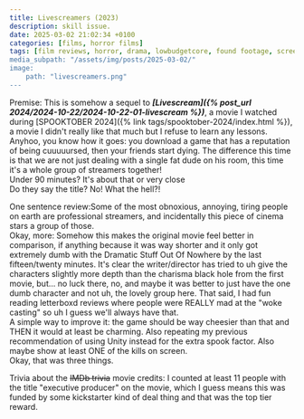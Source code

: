 ```yaml
---
title: Livescreamers (2023)
description: skill issue.
date: 2025-03-02 21:02:34 +0100
categories: [films, horror films]
tags: [film reviews, horror, drama, lowbudgetcore, found footage, screenlife, influencers!, the internet is scary, there was an attempt, featuring the most obnoxious people on earth, they don't say the title]
media_subpath: "/assets/img/posts/2025-03-02/"
image:
    path: "livescreamers.png"
---
```

<span class="reviewsection">Premise:</span> This is somehow a sequel to ***[Livescream]({% post_url 2024/2024-10-22/2024-10-22-01-livescream %})***, a movie I watched during [SPOOKTOBER 2024]({% link tags/spooktober-2024/index.html %}), a movie I didn't really like that much but I refuse to learn any lessons.<br/>Anyhoo, you know how it goes: you download a game that has a reputation of being cuuuuursed, then your friends start dying. The difference this time is that we are not just dealing with a single fat dude on his room, this time it's a whole group of streamers together!<br/>
<span class="reviewsection">Under 90 minutes?</span> It's about that or very close<br/>
<span class="reviewsection">Do they say the title?</span> No! What the hell?!

<span class="reviewsection">One sentence review:</span>Some of the most obnoxious, annoying, tiring people on earth are professional streamers, and incidentally this piece of cinema stars a group of those.<br/>
<span class="reviewsection">Okay, more:</span> Somehow this makes the original movie feel better in comparison, if anything because it was way shorter and it only got extremely dumb with the Dramatic Stuff Out Of Nowhere by the last fifteen/twenty minutes. It's clear the writer/director has tried to uh give the characters slightly more depth than the charisma black hole from the first movie, but... no luck there, no, and maybe it was better to just have the one dumb character and not uh, the lovely group here. That said, I had fun reading letterboxd reviews where people were REALLY mad at the "woke casting" so uh I guess we'll always have that.<br/>
<span class="reviewsection">A simple way to improve it:</span> the game should be way cheesier than that and THEN it would at least be charming. Also repeating my previous recommendation of using Unity instead for the extra spook factor. Also maybe show at least ONE of the kills on screen.<br/>Okay, that was three things.

<span class="reviewsection">Trivia about the ~~IMDb trivia~~ movie credits:</span> I counted at least 11 people with the title "executive producer" on the movie, which I guess means this was funded by some kickstarter kind of deal thing and that was the top tier reward.